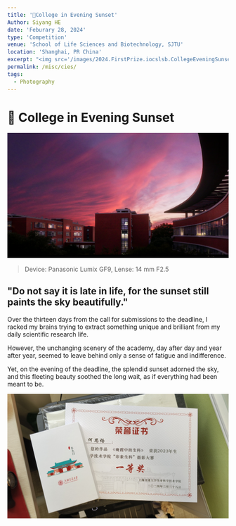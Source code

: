```yaml
---
title: '📸College in Evening Sunset'
Author: Siyang HE
date: 'Feburary 28, 2024'
type: 'Competition'
venue: 'School of Life Sciences and Biotechnology, SJTU'
location: 'Shanghai, PR China'
excerpt: "<img src='/images/2024.FirstPrize.iocslsb.CollegeEveningSunset.jpg' width=600px>"
permalink: /misc/cies/
tags:
  - Photography
---
```

# 📸 College in Evening Sunset

![alt text](/images/2024.FirstPrize.iocslsb.CollegeEveningSunset.jpg)

> Device: Panasonic Lumix GF9, Lense: 14 mm F2.5

## "Do not say it is late in life, for the sunset still paints the sky beautifully." 

Over the thirteen days from the call for submissions to the deadline, I racked my brains trying to extract something unique and brilliant from my daily scientific research life. 

However, the unchanging scenery of the academy, day after day and year after year, seemed to leave behind only a sense of fatigue and indifference. 

Yet, on the evening of the deadline, the splendid sunset adorned the sky, and this fleeting beauty soothed the long wait, as if everything had been meant to be.

![alt text](/images/2024.FirstPrize.iocslsb.jpg)
